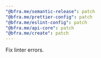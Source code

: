 ```yaml
---
"@bfra.me/semantic-release": patch
"@bfra.me/prettier-config": patch
"@bfra.me/eslint-config": patch
"@bfra.me/api-core": patch
"@bfra.me/create": patch
---
```


Fix linter errors.
  
